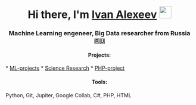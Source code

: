 

<h1 align="center">Hi there, I'm <a href="https://www.linkedin.com/in/ivan-alexeev-81aa31125/" target="_blank">Ivan Alexeev</a> 
<img src="https://github.com/blackcater/blackcater/raw/main/images/Hi.gif" height="32"/></h1>
<h3 align="center">Machine Learning engeneer, Big Data researcher from Russia 🇷🇺</h3>


<h4 align="center">Projects:</h4>
* <a href="https://github.com/AIhexNICK-MAIL-RU/ML_projects_portfolio" target="_blank">ML-projects<a>
* <a href="https://github.com/AIhexNICK-MAIL-RU/research_potrfolio" target="_blank">Science Research<a>
* <a href="https://github.com/AIhexNICK-MAIL-RU/planner_php" target="_blank">PHP-project<a> 

<h4 align="center">Tools:</h4>
Python, Git, Jupiter, Google Collab, C#, PHP, HTML

  
  
  
  <!--
[![Top Langs](https://github-readme-stats.vercel.app/api/top-langs/?username=AIhexNICK-MAIL-RU&layout=compact)](https://github.com/AIhexNICK-MAIL-RU/github-readme-stats)

[![trophy](https://github-profile-trophy.vercel.app/?username=AIhexNICK-MAIL-RU)](https://github.com/AIhexNICK-MAIL-RU/github-profile-trophy)



**AIhexNICK-MAIL-RU/AIhexNICK-MAIL-RU** is a ✨ _special_ ✨ repository because its `README.md` (this file) appears on your GitHub profile.

Here are some ideas to get you started:

- 🔭 I’m currently working on ...
- 🌱 I’m currently learning ...
- 👯 I’m looking to collaborate on ...
- 🤔 I’m looking for help with ...
- 💬 Ask me about ...
- 📫 How to reach me: ...
- 😄 Pronouns: ...
- ⚡ Fun fact: ...
-->
